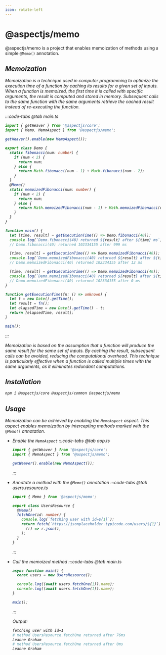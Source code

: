 ```yaml
---
icon: rotate-left
---
```


# @aspectjs/memo

@aspectjs/memo is a project that enables memoization of methods using a simple `@Memo()` annotation.

## <i class="fa fa-brain"/> Memoization

Memoization is a technique used in computer programming to optimize the execution time of a function by caching its results for a given set of inputs. When a function is memoized, the first time it is called with specific arguments, the result is computed and stored in memory. Subsequent calls to the same function with the same arguments retrieve the cached result instead of re-executing the function.

:::code-tabs
@tab main.ts

```ts
import { getWeaver } from '@aspectjs/core';
import { Memo, MemoAspect } from '@aspectjs/memo';

getWeaver().enable(new MemoAspect());

export class Demo {
  static fibonacci(num: number) {
    if (num < 2) {
      return num;
    } else {
      return Math.fibonacci(num - 1) + Math.fibonacci(num - 2);
    }
  }
  @Memo()
  static memoizedFibonacci(num: number) {
    if (num < 2) {
      return num;
    } else {
      return Math.memoizedFibonacci(num - 1) + Math.memoizedFibonacci(num - 2);
    }
  }
}

function main() {
  let [time, result] = getExecutionTime(() => Demo.fibonacci(40));
  console.log(`Demo.fibonacci(40) returned ${result} after ${time} ms`);
  // Demo.fibonacci(40) returned 102334155 after 999 ms

  [time, result] = getExecutionTime(() => Demo.memoizedFibonacci(40));
  console.log(`Demo.memoizedFibonacci(40) returned ${result} after ${time} ms`);
  // Demo.memoizedFibonacci(40) returned 102334155 after 12 ms

  [time, result] = getExecutionTime(() => Demo.memoizedFibonacci(40));
  console.log(`Demo.memoizedFibonacci(40) returned ${result} after ${time} ms`);
  // Demo.memoizedFibonacci(40) returned 102334155 after 0 ms
}

function getExecutionTime(fn: () => unknown) {
  let t = new Date().getTime();
  let result = fn();
  let elapsedTime = new Date().getTime() - t;
  return [elapsedTime, result];
}

main();
```

:::

Memoization is based on the assumption that a function will produce the same result for the same set of inputs. By caching the result, subsequent calls can be avoided, reducing the computational overhead. This technique is particularly effective when a function is called multiple times with the same arguments, as it eliminates redundant computations.

## <i class="fa fa-wrench"/> Installation

```sh
npm i @aspectjs/core @aspectjs/common @aspectjs/memo
```

## <i class="fa fa-book"/> Usage

Memoization can be achieved by enabling the `MemoAspect` aspect. This aspect enables memoization by intercepting methods marked with the `@Memo()` annotation.

- Enable the `MemoAspect`
  :::code-tabs
  @tab aop.ts

  ```ts
  import { getWeaver } from '@aspectjs/core';
  import { MemoAspect } from '@aspectjs/memo';

  getWeaver().enable(new MemoAspect());
  ```

  :::

- Annotate a method with the `@Memo()` annotation
  :::code-tabs
  @tab users.resource.ts

  ```ts
  import { Memo } from '@aspectjs/memo';

  export class UsersResource {
    @Memo()
    fetchOne(id: number) {
      console.log(`fetching user with id=${1}`);
      return fetch(`https://jsonplaceholder.typicode.com/users/${1}`).then(
        (r) => r.json(),
      );
    }
  }
  ```

  :::

- Call the memoized method
  :::code-tabs
  @tab main.ts

  ```ts
  async function main() {
    const users = new UsersResource();

    console.log((await users.fetchOne(1)).name);
    console.log((await users.fetchOne(1)).name);
  }

  main();
  ```

  :::

  Output:

  ```sh
  fetching user with id=1
  # method UsersResource.fetchOne returned after 76ms
  Leanne Graham
  # method UsersResource.fetchOne returned after 0ms
  Leanne Graham
  ```
